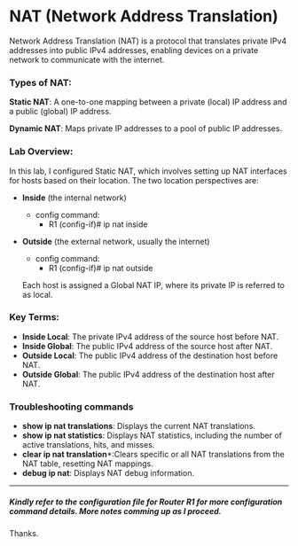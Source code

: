 # NAT (Network Address Translation)
Network Address Translation (NAT) is a protocol that translates private IPv4 addresses into public IPv4 addresses, enabling devices on a private network to communicate with the internet.

### Types of NAT:
**Static NAT**: A one-to-one mapping between a private (local) IP address and a public (global) IP address.

**Dynamic NAT**: Maps private IP addresses to a pool of public IP addresses.

### Lab Overview:
In this lab, I configured Static NAT, which involves setting up NAT interfaces for hosts based on their location. The two location perspectives are:

- **Inside** (the internal network)
  - config command:
    - R1 (config-if)# ip nat inside
- **Outside** (the external network, usually the internet)
  - config command:
    - R1 (config-if)# ip nat outside
  
  Each host is assigned a Global NAT IP, where its private IP is referred to as local.

### Key Terms:
- **Inside Local**: The private IPv4 address of the source host before NAT.
- **Inside Global**: The public IPv4 address of the source host after NAT.
- **Outside Local**: The public IPv4 address of the destination host before NAT.
- **Outside Global**: The public IPv4 address of the destination host after NAT.

### Troubleshooting commands
- **show ip nat translations**: Displays the current NAT translations.
- **show ip nat statistics**: Displays NAT statistics, including the number of active translations, hits, and misses. 
- **clear ip nat translation***:Clears specific or all NAT translations from the NAT table, resetting NAT mappings.
- **debug ip nat**: Displays NAT debug information.

*****

##### Kindly refer to the configuration file for Router R1 for more configuration command details.  More notes comming up as I proceed.

Thanks.